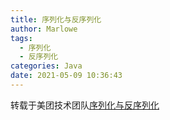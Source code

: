 ```yaml
---
title: 序列化与反序列化
author: Marlowe
tags:
  - 序列化
  - 反序列化
categories: Java
date: 2021-05-09 10:36:43
---
```


转载于美团技术团队[序列化与反序列化](https://tech.meituan.com/2015/02/26/serialization-vs-deserialization.html)
<!--more-->
